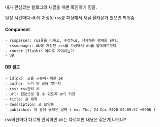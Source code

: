 내가 관심있는 블로그의 새글을 매번 확인하기 힘듦.

일정 시간마다 db에 저장된 rss를 파싱해서 새글 올라온거 있으면 띄워줌.




#### Component
```
- rssparser: rss들을 더하고, 수정하고, 삭제하는 행위를 한다.
- rssmanager: db에 저장된 rss를 파싱해서 db를 업데이트한다
- router (flask): 어디로 가야하는가
- DB
```


#### DB 필드
```
- id(pk): 글을 구분하기위한 pk
- author: 누가 이 글을 썻는지
- rss: rss관리 시
- url: 원본으로 갈 수 있도록 url 저장
- title: 글 제목
- description: 글 요약본
- published: 이 글이 올라온 날짜 ( ex. Thu, 24 Dec 2020 02:09:32 +0900 )
```

rss버전마다 다르게 인식하면 pk는 다르지만 내용은 같은게 나오나?

